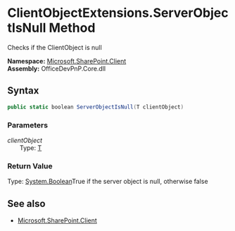 # ClientObjectExtensions.ServerObjectIsNull Method  
Checks if the ClientObject is null  

**Namespace:** [Microsoft.SharePoint.Client](Microsoft.SharePoint.Client.md)  
**Assembly:** OfficeDevPnP.Core.dll  
## Syntax
```C#
public static boolean ServerObjectIsNull(T clientObject)
```
### Parameters
*clientObject*  
&emsp;&emsp;Type: [T](T.md) 
&emsp;&emsp;  
  
### Return Value
Type: [System.Boolean](System.Boolean.md  
)True if the server object is null, otherwise false

## See also
- [Microsoft.SharePoint.Client](Microsoft.SharePoint.Client.md)
